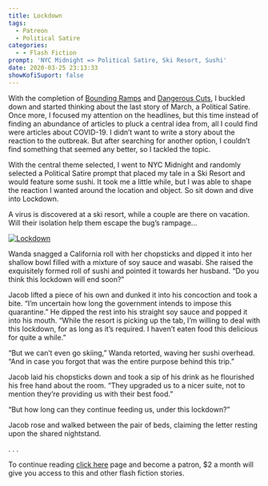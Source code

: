 ```yaml
---
title: Lockdown
tags:
  - Patreon
  - Political Satire
categories:
  - - Flash Fiction
prompt: 'NYC Midnight => Political Satire, Ski Resort, Sushi'
date: 2020-03-25 23:13:33
showKofiSuport: false
---
```


With the completion of [Bounding Ramps](/archives/2020/03/15/bounding-ramps/) and [Dangerous Cuts](/archives/2020/03/18/dangerous-cuts/), I buckled down and started thinking about the last story of March, a Political Satire. Once more, I focused my attention on the headlines, but this time instead of finding an abundance of articles to pluck a central idea from, all I could find were articles about COVID-19. I didn’t want to write a story about the reaction to the outbreak. But after searching for another option, I couldn’t find something that seemed any better, so I tackled the topic.<!-- more -->

With the central theme selected, I went to NYC Midnight and randomly selected a Political Satire prompt that placed my tale in a Ski Resort and would feature some sushi. It took me a little while, but I was able to shape the reaction I wanted around the location and object. So sit down and dive into Lockdown.

A virus is discovered at a ski resort, while a couple are there on vacation. Will their isolation help them escape the bug’s rampage…

<div class="center">

[![Lockdown](/images/patreon-flash-fiction/2020/lockdown.png "Lockdown")](https://www.patreon.com/posts/35275022)

</div>

Wanda snagged a California roll with her chopsticks and dipped it into her shallow bowl filled with a mixture of soy sauce and wasabi. She raised the exquisitely formed roll of sushi and pointed it towards her husband. “Do you think this lockdown will end soon?”

Jacob lifted a piece of his own and dunked it into his concoction and took a bite. “I’m uncertain how long the government intends to impose this quarantine.” He dipped the rest into his straight soy sauce and popped it into his mouth. “While the resort is picking up the tab, I’m willing to deal with this lockdown, for as long as it’s required. I haven’t eaten food this delicious for quite a while.”

“But we can’t even go skiing,” Wanda retorted, waving her sushi overhead. “And in case you forgot that was the entire purpose behind this trip.”

Jacob laid his chopsticks down and took a sip of his drink as he flourished his free hand about the room. “They upgraded us to a nicer suite, not to mention they’re providing us with their best food.”

“But how long can they continue feeding us, under this lockdown?”

Jacob rose and walked between the pair of beds, claiming the letter resting upon the shared nightstand.

<div class="center story-ellipses">
.
.
.
</div>

To continue reading [click here](https://www.patreon.com/posts/35275022) page and become a patron, $2 a month will give you access to this and other flash fiction stories.